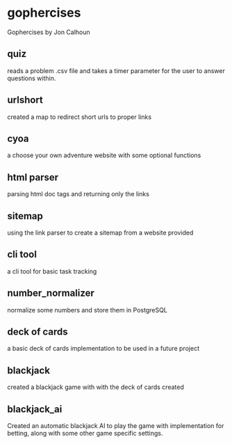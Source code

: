 # gophercises
Gophercises by Jon Calhoun

## quiz
reads a problem .csv file and takes a timer parameter for the user to answer questions within.

## urlshort
created a map to redirect short urls to proper links

## cyoa
a choose your own adventure website with some optional functions

## html parser
parsing html doc tags and returning only the links

## sitemap
using the link parser to create a sitemap from a website provided

## cli tool
a cli tool for basic task tracking

## number_normalizer
normalize some numbers and store them in PostgreSQL

## deck of cards
a basic deck of cards implementation to be used in a future project

## blackjack
created a blackjack game with with the deck of cards created

## blackjack_ai
Created an automatic blackjack AI to play the game with implementation for betting, along with some other game specific settings.